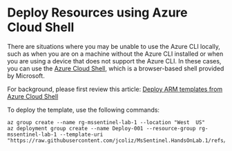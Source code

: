 # Deploy Resources using Azure Cloud Shell

There are situations where you may be unable to use the Azure CLI locally, such as when you are on a machine without the Azure CLI installed or when you are using a device that does not support the Azure CLI. 
In these cases, you can use the [Azure Cloud Shell](https://docs.microsoft.com/azure/cloud-shell/overview), which is a browser-based shell provided by Microsoft.

For background, please first review this article: [Deploy ARM templates from Azure Cloud Shell](https://learn.microsoft.com/en-us/azure/azure-resource-manager/templates/deploy-cloud-shell?tabs=azure-cli)

To deploy the template, use the following commands:

```shell
az group create --name rg-mssentinel-lab-1 --location "West  US"
az deployment group create --name Deploy-001 --resource-group rg-mssentinel-lab-1 --template-uri "https://raw.githubusercontent.com/jcoliz/MsSentinel.HandsOnLab.1/refs/heads/main/infra/resources.json"
```
